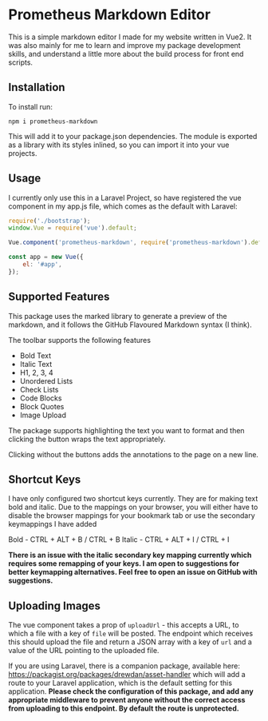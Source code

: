 # Prometheus Markdown Editor

This is a simple markdown editor I made for my website written in Vue2. It was also mainly for me to
learn and improve my package development skills, and understand a little more
about the build process for front end scripts.

## Installation

To install run:

```
npm i prometheus-markdown
```

This will add it to your package.json dependencies. The module is exported as a library
with its styles inlined, so you can import it into your vue projects.

## Usage

I currently only use this in a Laravel Project, so have registered the vue component
in my app.js file, which comes as the default with Laravel:

```javascript
require('./bootstrap');
window.Vue = require('vue').default;

Vue.component('prometheus-markdown', require('prometheus-markdown').default);

const app = new Vue({
    el: '#app',
});
```

## Supported Features

This package uses the marked library to generate a preview of the markdown, and it follows
the GitHub Flavoured Markdown syntax (I think).

The toolbar supports the following features

- Bold Text
- Italic Text
- H1, 2, 3, 4
- Unordered Lists
- Check Lists
- Code Blocks
- Block Quotes
- Image Upload

The package supports highlighting the text you want to format and then clicking the button
wraps the text appropriately.

Clicking without the buttons adds the annotations to the page on a new line.

## Shortcut Keys

I have only configured two shortcut keys currently. They are for making text bold
and italic. Due to the mappings on your browser, you will either have to disable
the browser mappings for your bookmark tab or use the secondary keymappings I have added

Bold - CTRL + ALT + B / CTRL + B
Italic - CTRL + ALT + I / CTRL + I

**There is an issue with the italic secondary key mapping currently which requires some
remapping of your keys. I am open to suggestions for better keymapping alternatives.
Feel free to open an issue on GitHub with suggestions.**

## Uploading Images

The vue component takes a prop of `uploadUrl` - this accepts a URL, to which a file
with a key of `file` will be posted. The endpoint which receives this should upload the
file and return a JSON array with a key of `url` and a value of the URL pointing to 
the uploaded file.

If you are using Laravel, there is a companion package, available here: https://packagist.org/packages/drewdan/asset-handler
which will add a route to your Laravel application, which is the default setting
for this application. **Please check the configuration of this package, and add any appropriate
middleware to prevent anyone without the correct access from uploading to this endpoint. 
By default the route is unprotected.**


